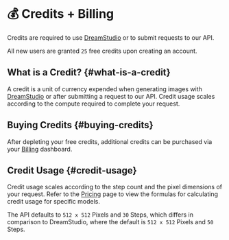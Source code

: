 # 💰 Credits + Billing

Credits are required to use [DreamStudio](https://dreamstudio.ai) or to submit requests to our API.

All new users are granted `25` free credits upon creating an account.

## What is a Credit? {#what-is-a-credit}

A credit is a unit of currency expended when generating images with [DreamStudio](https://dreamstudio.ai) or after submitting a request to our API. Credit usage scales according to the compute required to complete your request.

## Buying Credits {#buying-credits}

After depleting your free credits, additional credits can be purchased via your [Billing](/account/billing) dashboard.

## Credit Usage {#credit-usage}

Credit usage scales according to the step count and the pixel dimensions of your request. Refer to the [Pricing](/pricing) page to view the formulas for calculating credit usage for specific models.

The API defaults to `512 x 512` Pixels and `30` Steps, which differs in comparison to DreamStudio, where the default is `512 x 512` Pixels and `50` Steps.
